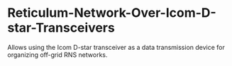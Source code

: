 # Reticulum-Network-Over-Icom-D-star-Transceivers
Allows using the Icom D-star transceiver as a data transmission device for organizing off-grid RNS networks.
